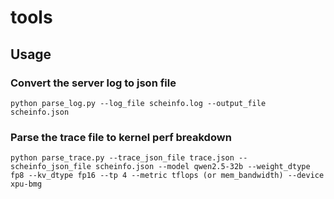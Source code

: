 # tools
## Usage
### Convert the server log to json file
```shell
python parse_log.py --log_file scheinfo.log --output_file scheinfo.json
```

### Parse the trace file to kernel perf breakdown
```shell
python parse_trace.py --trace_json_file trace.json --scheinfo_json_file scheinfo.json --model qwen2.5-32b --weight_dtype fp8 --kv_dtype fp16 --tp 4 --metric tflops (or mem_bandwidth) --device xpu-bmg
```